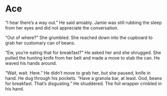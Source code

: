 # Ace

“I hear there’s a way out.” He said amiably. Jamie was still rubbing the sleep from her eyes and did not appreciate the conversation. 

“Out of where?” She grumbled. She reached down into the cupboard to grab her customary can of beans.

“Ew, you’re eating that for breakfast?” He asked her and she shrugged. She pulled the hunting knife from her belt and made a move to stab the can. He waved his hands around.

“Wait, wait. Here.” He didn’t move to grab her, but she paused, knife in hand. He dug through his pockets. “Have a granola bar, at least. God, beans for breakfast. That’s disgusting.” He shuddered. The foil wrapper crinkled in his hand.